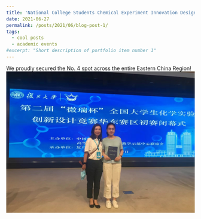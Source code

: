 ```yaml
---
title: 'National College Students Chemical Experiment Innovation Design Competition'
date: 2021-06-27
permalink: /posts/2021/06/blog-post-1/
tags:
  - cool posts
  - academic events
#excerpt: "Short description of portfolio item number 1"
---
```

We proudly secured the No. 4 spot across the entire Eastern China Region!
<img src="/images/IMG_0787.JPG" alt="Portfolio item image" width="750">
